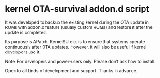 # kernel OTA-survival addon.d script  

It was developed to backup the existing kernel during the OTA update in ROMs with addon.d feature (usually custom ROMs) and restore it after the update is completed.

Its purpose is APatch, KernelSU etc. is to ensure that systems operate continuously after OTA updates. However, it will also be useful if kernel developers use it.

Note: For developers and power-users only. Please don't ask how to install.

Open to all kinds of development and support. Thanks in advance.
